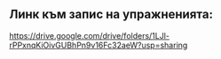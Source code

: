 ## Линк към запис на упражненията: 
https://drive.google.com/drive/folders/1LJl-rPPxnqKiOivGUBhPn9v16Fc32aeW?usp=sharing
